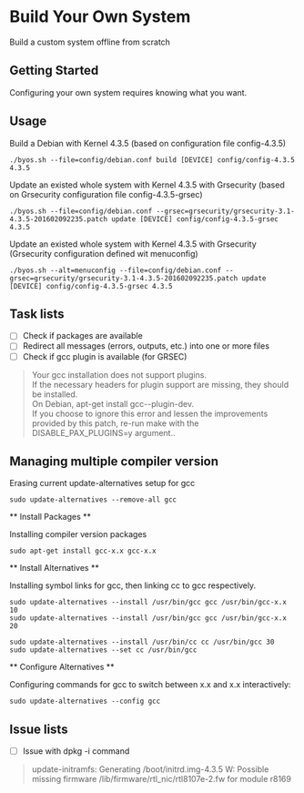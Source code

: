 # Build Your Own System 

Build a custom system offline from scratch

## Getting Started

Configuring your own system requires knowing what you want.

## Usage

Build a Debian with Kernel 4.3.5 (based on configuration file config-4.3.5)
```
./byos.sh --file=config/debian.conf build [DEVICE] config/config-4.3.5 4.3.5
```
Update an existed whole system with Kernel 4.3.5 with Grsecurity (based on Grsecurity configuration file config-4.3.5-grsec)
```
./byos.sh --file=config/debian.conf --grsec=grsecurity/grsecurity-3.1-4.3.5-201602092235.patch update [DEVICE] config/config-4.3.5-grsec 4.3.5
```
Update an existed whole system with Kernel 4.3.5 with Grsecurity (Grsecurity configuration defined wit menuconfig)
```
./byos.sh --alt=menuconfig --file=config/debian.conf --grsec=grsecurity/grsecurity-3.1-4.3.5-201602092235.patch update [DEVICE] config/config-4.3.5-grsec 4.3.5
```

## Task lists

- [ ] Check if packages are available
- [ ] Redirect all messages (errors, outputs, etc.) into one or more files
- [ ] Check if gcc plugin is available (for GRSEC)

> Your gcc installation does not support plugins.  
> If the necessary headers for plugin support are missing, they should be installed.  
> On Debian, apt-get install gcc-<ver>-plugin-dev.  
> If you choose to ignore this error and lessen the improvements provided by this patch, re-run make with the DISABLE_PAX_PLUGINS=y argument..

## Managing multiple compiler version

Erasing current update-alternatives setup for gcc

```
sudo update-alternatives --remove-all gcc 
```

** Install Packages **

Installing compiler version packages

```
sudo apt-get install gcc-x.x gcc-x.x
```

** Install Alternatives **

Installing symbol links for gcc, then linking cc to gcc respectively.

```
sudo update-alternatives --install /usr/bin/gcc gcc /usr/bin/gcc-x.x 10
sudo update-alternatives --install /usr/bin/gcc gcc /usr/bin/gcc-x.x 20

sudo update-alternatives --install /usr/bin/cc cc /usr/bin/gcc 30
sudo update-alternatives --set cc /usr/bin/gcc
```

** Configure Alternatives **

Configuring commands for gcc to switch between x.x and x.x interactively:

```
sudo update-alternatives --config gcc
```

## Issue lists

- [ ] Issue with dpkg -i command

> update-initramfs: Generating /boot/initrd.img-4.3.5
> W: Possible missing firmware /lib/firmware/rtl_nic/rtl8107e-2.fw for module r8169
